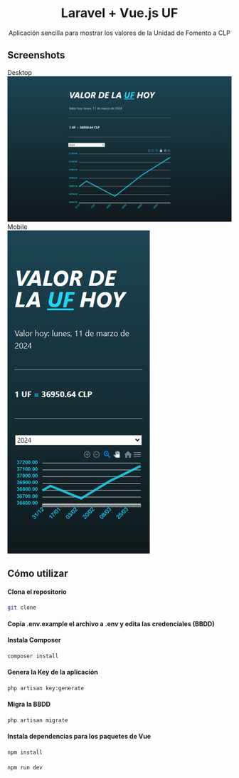 <h1 align="center">Laravel + Vue.js UF</h1>

<p align="center">Aplicación sencilla para mostrar los valores de la Unidad de Fomento a CLP</p>

## Screenshots

<div class="row">
    Desktop
  <div class="column">
    <img src="public/images/ss/screenshot_desktop.png">
  </div>
    Mobile
  <div class="column">
    <img src="public/images/ss/screenshot_mobile.png">
  </div>
</div>

## Cómo utilizar

#### Clona el repositorio

```bash
git clone
```

#### Copia .env.example el archivo a .env y edita las credenciales (BBDD)

#### Instala Composer

```bash
composer install
```

#### Genera la Key de la aplicación

```bash
php artisan key:generate
```

#### Migra la BBDD

```bash
php artisan migrate
```

#### Instala dependencias para los paquetes de Vue

```bash
npm install

npm run dev
```
